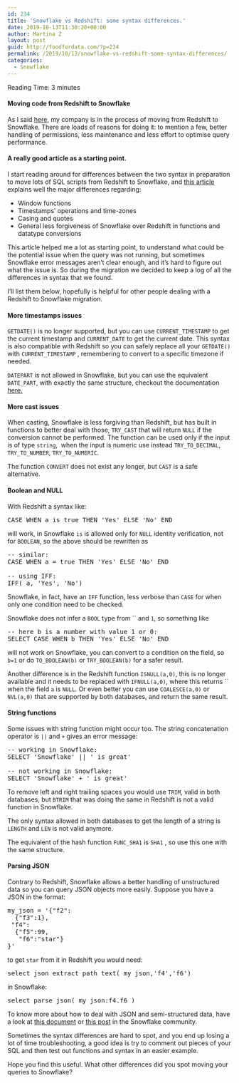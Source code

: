 ```yaml
---
id: 234
title: 'Snowflake vs Redshift: some syntax differences.'
date: 2019-10-13T11:30:20+00:00
author: Martina Z
layout: post
guid: http://foodfordata.com/?p=234
permalink: /2019/10/13/snowflake-vs-redshift-some-syntax-differences/
categories:
  - Snowflake
---
```

<span class="rt-reading-time" style="display: block;"><span class="rt-label rt-prefix">Reading Time: </span> <span class="rt-time">3</span> <span class="rt-label rt-postfix">minutes</span></span> 

#### Moving code from Redshift to Snowflake

As I said <a rel="noreferrer noopener" aria-label="here, (opens in a new tab)" href="https://foodfordata.com/2019/09/29/querying-a-snowflake-database/" target="_blank">here,</a> my company is in the process of moving from Redshift to Snowflake. There are loads of reasons for doing it: to mention a few, better handling of permissions, less maintenance and less effort to optimise query performance.

#### A really good article as a starting point.

I start reading around for differences between the two syntax in preparation to move lots of SQL scripts from Redshift to Snowflake, and <a rel="noreferrer noopener" aria-label="this article (opens in a new tab)" href="https://medium.com/@jthandy/how-compatible-are-redshift-and-snowflakes-sql-syntaxes-c2103a43ae84" target="_blank">this article</a> explains well the major differences regarding:

  * Window functions
  * Timestamps&#8217; operations and time-zones
  * Casing and quotes
  * General less forgiveness of Snowflake over Redshift in functions and datatype conversions

This article helped me a lot as starting point, to understand what could be the potential issue when the query was not running, but sometimes Snowflake error messages aren&#8217;t clear enough, and it&#8217;s hard to figure out what the issue is. So during the migration we decided to keep a log of all the differences in syntax that we found.

I&#8217;ll list them below, hopefully is helpful for other people dealing with a Redshift to Snowflake migration.

#### More timestamps issues

`GETDATE()` is no longer supported, but you can use `CURRENT_TIMESTAMP` to get the current timestamp and `CURRENT_DATE` to get the current date. This syntax is also compatible with Redshift so you can safely replace all your `GETDATE()` with `CURRENT_TIMESTAMP` , remembering to convert to a specific timezone if needed.

`DATEPART` is not allowed in Snowflake, but you can use the equivalent `DATE_PART`, with exactly the same structure, checkout the documentation <a rel="noreferrer noopener" aria-label="here. (opens in a new tab)" href="https://docs.snowflake.net/manuals/sql-reference/functions/date_part.html" target="_blank">here.</a> 

#### More cast issues

When casting, Snowflake is less forgiving than Redshift, but has built in functions to better deal with those, `TRY_CAST` that will return `NULL` if the conversion cannot be performed. The function can be used only if the input is of type `string`, &nbsp;when the input is numeric use instead `TRY_TO_DECIMAL`, `TRY_TO_NUMBER`, `TRY_TO_NUMERIC`. 

The function `CONVERT` does not exist any longer, but `CAST` is a safe alternative.

#### Boolean and NULL

With Redshift a syntax like: 

<pre class="EnlighterJSRAW" data-enlighter-language="sql" data-enlighter-theme="" data-enlighter-highlight="" data-enlighter-linenumbers="" data-enlighter-lineoffset="" data-enlighter-title="" data-enlighter-group="">CASE WHEN a is true THEN 'Yes' ELSE 'No' END </pre>

will work, in Snowflake `is` is allowed only for `NULL` identity verification, not for `BOOLEAN`, so the above should be rewritten as

<pre class="EnlighterJSRAW" data-enlighter-language="sql" data-enlighter-theme="" data-enlighter-highlight="" data-enlighter-linenumbers="" data-enlighter-lineoffset="" data-enlighter-title="" data-enlighter-group="">-- similar:
CASE WHEN a = true THEN 'Yes' ELSE 'No' END

-- using IFF:
IFF( a, 'Yes', 'No')</pre>

Snowflake, in fact, have an `IFF` function, less verbose than `CASE` for when only one condition need to be checked.

Snowflake does not infer a `BOOL` type from `` and `1`, so something like 

<pre class="EnlighterJSRAW" data-enlighter-language="sql" data-enlighter-theme="" data-enlighter-highlight="" data-enlighter-linenumbers="" data-enlighter-lineoffset="" data-enlighter-title="" data-enlighter-group="">-- here b is a number with value 1 or 0:
SELECT CASE WHEN b THEN 'Yes' ELSE 'No' END</pre>

will not work on Snowflake, you can convert to a condition on the field, so `b=1` or do `TO_BOOLEAN(b)` or `TRY_BOOLEAN(b)` for a safer result.

Another difference is in the Redshift function `ISNULL(a,0)`, this is no longer available and it needs to be replaced with `IFNULL(a,0)`, where this returns `` when the field `a` is `NULL`. Or even better you can use `COALESCE(a,0)` or `NVL(a,0)` that are supported by both databases, and return the same result.

#### String functions

Some issues with string function might occur too. The string concatenation operator is `||` and `+` gives an error message:

<pre class="EnlighterJSRAW" data-enlighter-language="sql" data-enlighter-theme="" data-enlighter-highlight="" data-enlighter-linenumbers="" data-enlighter-lineoffset="" data-enlighter-title="" data-enlighter-group="">-- working in Snowflake:
SELECT 'Snowflake' || ' is great' 

-- not working in Snowflake:
SELECT 'Snowflake' + ' is great'</pre>

To remove left and right trailing spaces you would use `TRIM`, valid in both databases, but `BTRIM` that was doing the same in Redshift is not a valid function in Snowflake.

The only syntax allowed in both databases to get the length of a string is `LENGTH` and `LEN` is not valid anymore.

The equivalent of the hash function `FUNC_SHA1` is `SHA1` , so use this one with the same structure.

#### Parsing JSON

Contrary to Redshift, Snowflake allows a better handling of unstructured data so you can query JSON objects more easily. Suppose you have a JSON in the format:

<pre class="EnlighterJSRAW" data-enlighter-language="sql" data-enlighter-theme="" data-enlighter-highlight="" data-enlighter-linenumbers="" data-enlighter-lineoffset="" data-enlighter-title="" data-enlighter-group="">my_json = '{"f2":
  {"f3":1},
 "f4":
  {"f5":99,
   "f6":"star"}
}'</pre>

to get `star` from it in Redshift you would need:

<pre class="EnlighterJSRAW" data-enlighter-language="sql" data-enlighter-theme="" data-enlighter-highlight="" data-enlighter-linenumbers="" data-enlighter-lineoffset="" data-enlighter-title="" data-enlighter-group="">select json_extract_path_text( my_json,'f4','f6')</pre>

in Snowflake:

<pre class="EnlighterJSRAW" data-enlighter-language="sql" data-enlighter-theme="" data-enlighter-highlight="" data-enlighter-linenumbers="" data-enlighter-lineoffset="" data-enlighter-title="" data-enlighter-group="">select parse_json( my_json:f4.f6 )</pre>

To know more about how to deal with JSON and semi-structured data, have a look at [this document](https://docs.snowflake.net/manuals/user-guide/querying-semistructured.html) or [this post](https://community.snowflake.com/s/article/json-data-parsing-in-snowflake) in the Snowflake community.

Sometimes the syntax differences are hard to spot, and you end up losing a lot of time troubleshooting, a good idea is try to comment out pieces of your SQL and then test out functions and syntax in an easier example.

Hope you find this useful. What other differences did you spot moving your queries to Snowflake?